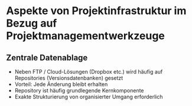 # Aspekte von Projektinfrastruktur im Bezug auf Projektmanagementwerkzeuge

## Zentrale Datenablage

- Neben FTP / Cloud-Lösungen (Dropbox etc.) wird häufig auf Repositories (Versionsdatenbanken) gesetzt
- Vorteil: Jede Änderung bleibt erhalten
- Repository ist häufig grundlegende Kernkomponente
- Exakte Strukturierung von organisierter Umgang erforderlich

